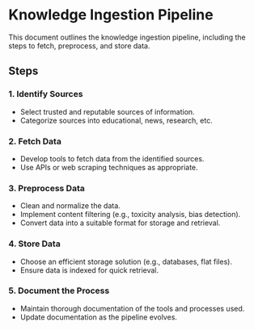 # Knowledge Ingestion Pipeline

This document outlines the knowledge ingestion pipeline, including the steps to fetch, preprocess, and store data.

## Steps

### 1. Identify Sources
- Select trusted and reputable sources of information.
- Categorize sources into educational, news, research, etc.

### 2. Fetch Data
- Develop tools to fetch data from the identified sources.
- Use APIs or web scraping techniques as appropriate.

### 3. Preprocess Data
- Clean and normalize the data.
- Implement content filtering (e.g., toxicity analysis, bias detection).
- Convert data into a suitable format for storage and retrieval.

### 4. Store Data
- Choose an efficient storage solution (e.g., databases, flat files).
- Ensure data is indexed for quick retrieval.

### 5. Document the Process
- Maintain thorough documentation of the tools and processes used.
- Update documentation as the pipeline evolves.
